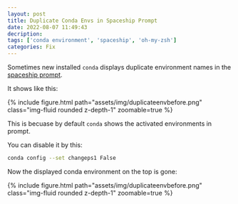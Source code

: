 ```yaml
---
layout: post
title: Duplicate Conda Envs in Spaceship Prompt
date: 2022-08-07 11:49:43
decription:
tags: ['conda environment', 'spaceship', 'oh-my-zsh']
categories: Fix
---
```


Sometimes new installed `conda` displays duplicate environment names in the [spaceship prompt](https://spaceship-prompt.sh/).

It shows like this:

<div class="row mt-3">
    <div class="col-sm mt-3 mt-md-0">
        {% include figure.html path="assets/img/duplicateenvbefore.png" class="img-fluid rounded z-depth-1" zoomable=true %}
    </div>
</div>

This is becuase by default `conda` shows the activated environments in prompt.

You can disable it by this:

```bash
conda config --set changeps1 False
```

Now the displayed conda environment on the top is gone:

<div class="row mt-3">
    <div class="col-sm mt-3 mt-md-0">
        {% include figure.html path="assets/img/duplicateenvbefore.png" class="img-fluid rounded z-depth-1" zoomable=true %}
    </div>
</div>
